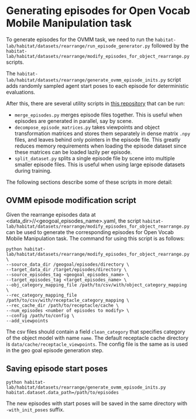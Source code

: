 # Generating episodes for Open Vocab Mobile Manipulation task

To generate episodes for the OVMM task, we need to run the `habitat-lab/habitat/datasets/rearrange/run_episode_generator.py` followed by the `habitat-lab/habitat/datasets/rearrange/modify_episodes_for_object_rearrange.py` scripts.

The `habitat-lab/habitat/datasets/rearrange/generate_ovmm_episode_inits.py` script adds randomly sampled agent start poses to each episode for deterministic evaluations.

After this, there are several utility scripts in [this repository](https://github.com/JHurricane96/lang_rearrange_scripts) that can be run:
- `merge_episodes.py` merges episode files together. This is useful when episodes are generated in parallel, say by scene.
- `decompose_episode_matrices.py` takes viewpoints and object transformation matrices and stores them separately in dense matrix `.npy` files, and leaves behind only pointers in the episode file. This greatly reduces memory requirements when loading the episode dataset since these matrices can be loaded lazily per episode.
- `split_dataset.py` splits a single episode file by scene into multiple smaller episode files. This is useful when using large episode datasets during training.

The following sections describe some of these scripts in more detail:

## OVMM episode modification script

Given the rearrange episodes data at <data_dir>/<split>/<geogoal_episodes_name>.yaml, the script `habitat-lab/habitat/datasets/rearrange/modify_episodes_for_object_rearrange.py` can be used to generate the corresponding episodes for Open Vocab Mobile Manipulation task. The command for using this script is as follows:

```
python habitat-lab/habitat/datasets/rearrange/modify_episodes_for_object_rearrange.py \
--source_data_dir /geogoal/episodes/directory \
--target_data_dir /target/episodes/directory \
--source_episodes_tag <geogoal_episodes_name> \
--target_episodes_tag <target_episodes_name> \
--obj_category_mapping_file /path/to/csv/with/object_category_mapping \
--rec_category_mapping_file /path/to/csv/with/receptacle_category_mapping \
--rec_cache_dir /path/to/receptacle/cache \
--num_episodes <number of episodes to modify> \
--config /path/to/config \
--add_viewpoints
```

The csv files should contain a field `clean_category` that specifies category of the object model with name `name`. The default receptacle cache directory is `data/cache/receptacle_viewpoints`. The config file is the same as is used in the geo goal episode generation step.

## Saving episode start poses
```
python habitat-lab/habitat/datasets/rearrange/generate_ovmm_episode_inits.py habitat.dataset.data_path=/path/to/episodes
```
The new episodes with start poses will be saved in the same directory with `-with_init_poses` suffix.
